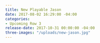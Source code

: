 ```yaml
---
title: New Playable Jason
date: 2017-08-02 16:29:00 -04:00
categories:
- Upcoming Row 3
release-date: 2017-10-31 00:00:00 -04:00
three-images: "/uploads/new-jason.jpg"
---
```


